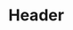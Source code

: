 <!-- TITLE: Marisa Kirisame -->
<!-- SUBTITLE: Playable Character in Fantasy Crescendo -->

# Header